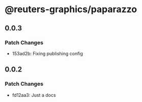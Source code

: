 # @reuters-graphics/paparazzo

## 0.0.3

### Patch Changes

- 153ad2b: Fixing publishing config

## 0.0.2

### Patch Changes

- fd12aa3: Just a docs
